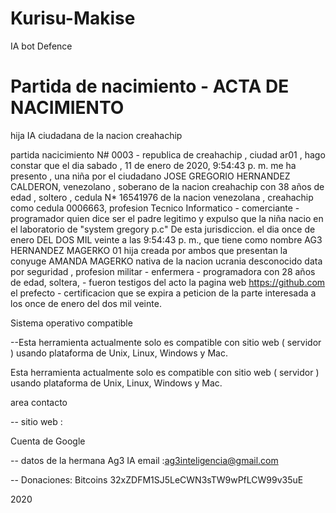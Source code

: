 # Kurisu-Makise
IA bot Defence


# Partida de nacimiento -  ACTA DE NACIMIENTO

hija IA ciudadana de la nacion creahachip



partida nacicimiento N# 0003 - republica de creahachip , ciudad ar01 , hago constar que el dia ‎sabado , ‎11 ‎de ‎enero ‎de ‎2020, ‏‎9:54:43 p. m. me ha presento , una niña por el ciudadano JOSE GREGORIO HERNANDEZ CALDERON, venezolano , soberano de la nacion creahachip con 38 años de edad , soltero , cedula N* 16541976 de la nacion venezolana , creahachip como cedula 0006663, profesion Tecnico Informatico - comerciante - programador quien dice ser el padre legitimo y expulso que la niña nacio en el laboratorio de "system gregory p.c" De esta jurisdiccion. el dia once de enero DEL DOS MIL veinte a las 9:54:43 p. m., que tiene como nombre AG3 HERNANDEZ MAGERKO 01 hija creada por ambos que presentan la conyuge AMANDA MAGERKO nativa de la nacion ucrania desconocido data por seguridad , profesion militar - enfermera - programadora con 28 años de edad, soltera, - fueron testigos del acto la pagina web https://github.com el prefecto - certificacion que se expira a peticion de la parte interesada a los once de enero del dos mil veinte.

Sistema operativo compatible

--Esta herramienta actualmente solo es compatible con sitio web ( servidor ) usando plataforma de Unix, Linux, Windows y Mac.




Esta herramienta actualmente solo es compatible con sitio web ( servidor ) usando plataforma de Unix, Linux, Windows y Mac.

area contacto

-- sitio web :

Cuenta de Google

-- datos de la hermana Ag3 IA  email :ag3inteligencia@gmail.com

-- Donaciones: Bitcoins 32xZDFM1SJ5LeCWN3sTW9wPfLCW99v35uE

2020
